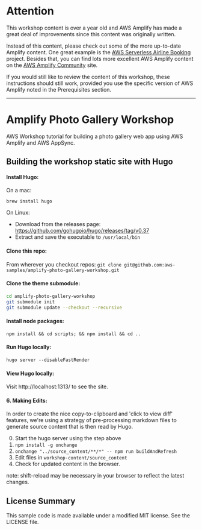 # Attention

This workshop content is over a year old and AWS Amplify has made a great deal of improvements 
since this content was originally written. 

Instead of this content, please check out some of the more up-to-date Amplify content. One great 
example is the <a href="https://github.com/aws-samples/aws-serverless-airline-booking">AWS Serverless Airline Booking</a> project. 
Besides that, you can find lots more excellent AWS Amplify content on the <a href="https://amplify.aws/community/">AWS Amplify Community</a> site.

If you would still like to review the content of this workshop, these instructions should still work, 
provided you use the specific version of AWS Amplify noted in the Prerequisites section.

------------

# Amplify Photo Gallery Workshop
AWS Workshop tutorial for building a photo gallery web app using AWS Amplify and AWS AppSync.

## Building the workshop static site with Hugo

#### Install Hugo:
On a mac:

`brew install hugo`

On Linux:
  - Download from the releases page: https://github.com/gohugoio/hugo/releases/tag/v0.37
  - Extract and save the executable to `/usr/local/bin`

#### Clone this repo:
From wherever you checkout repos:
`git clone git@github.com:aws-samples/amplify-photo-gallery-workshop.git`

#### Clone the theme submodule:

```sh
cd amplify-photo-gallery-workshop
git submodule init
git submodule update --checkout --recursive
```

#### Install node packages:

`npm install && cd scripts; && npm install && cd ..`

#### Run Hugo locally:

`hugo server --disableFastRender`

#### View Hugo locally:
Visit http://localhost:1313/ to see the site.

#### 6. Making Edits:
In order to create the nice copy-to-clipboard and 'click to view diff' features, we're using a strategy of pre-processing markdown files to generate source content that is then read by Hugo.

0. Start the hugo server using the step above
1. `npm install -g onchange`
2. `onchange "../source_content/**/*" -- npm run buildAndRefresh`
3. Edit files in `workshop-content/source_content`
4. Check for updated content in the browser. 

note: shift-reload may be necessary in your browser to reflect the latest changes.

## License Summary

This sample code is made available under a modified MIT license. See the LICENSE file.

